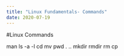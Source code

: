 ```yaml
---
title: "Linux Fundamentals- Commands"
date: 2020-07-19
---
```


#Linux Commands

man 
ls -a -l 
cd 
mv 
pwd 
. 
.. 
mkdir 
rmdir 
rm 
cp
